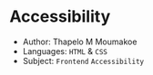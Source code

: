# Accessibility

- Author: Thapelo M Moumakoe
- Languages: `HTML` & `CSS`
- Subject: `Frontend` `Accessibility`
